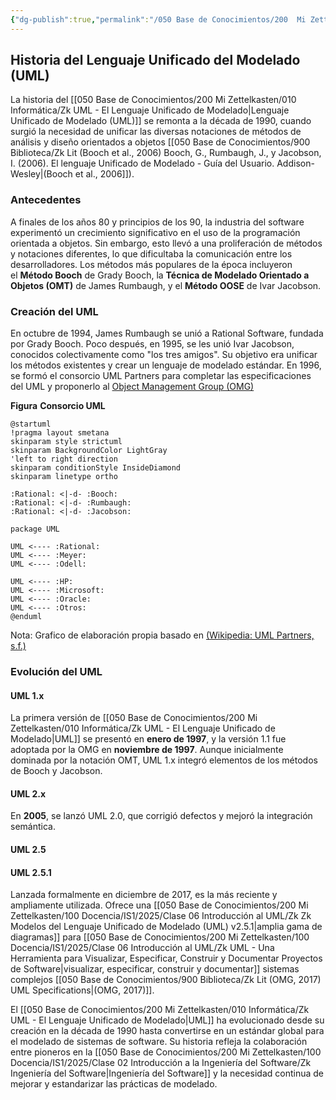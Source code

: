```yaml
---
{"dg-publish":true,"permalink":"/050 Base de Conocimientos/200  Mi Zettelkasten/100 Docencia/IS1/2025/Clase 06 Introducción al UML/Zk Historia del Lenguaje Unificado del Modelado (UML)/","tags":["digitalGarden"]}
---
```


## Historia del Lenguaje Unificado del Modelado (UML)

La historia del [[050 Base de Conocimientos/200  Mi Zettelkasten/010 Informática/Zk UML - El Lenguaje Unificado de Modelado\|Lenguaje Unificado de Modelado (UML)]] se remonta a la década de 1990, cuando surgió la necesidad de unificar las diversas notaciones de métodos de análisis y diseño orientados a objetos [[050 Base de Conocimientos/900 Biblioteca/Zk Lit (Booch et al., 2006) Booch, G., Rumbaugh, J., y Jacobson, I. (2006). El lenguaje Unificado de Modelado - Guía del Usuario. Addison-Wesley\|(Booch et al., 2006]]).

### Antecedentes

A finales de los años 80 y principios de los 90, la industria del software experimentó un crecimiento significativo en el uso de la programación orientada a objetos. Sin embargo, esto llevó a una proliferación de métodos y notaciones diferentes, lo que dificultaba la comunicación entre los desarrolladores. Los métodos más populares de la época incluyeron el **Método Booch** de Grady Booch, la **Técnica de Modelado Orientado a Objetos (OMT)** de James Rumbaugh, y el **Método OOSE** de Ivar Jacobson.

### Creación del UML

En octubre de 1994, James Rumbaugh se unió a Rational Software, fundada por Grady Booch. Poco después, en 1995, se les unió Ivar Jacobson, conocidos colectivamente como "los tres amigos". Su objetivo era unificar los métodos existentes y crear un lenguaje de modelado estándar. En 1996, se formó el consorcio UML Partners para completar las especificaciones del UML y proponerlo al [Object Management Group (OMG)](https://www.omg.org)

**Figura**
__Consorcio UML__
```plantuml
@startuml
!pragma layout smetana
skinparam style strictuml
skinparam BackgroundColor LightGray
'left to right direction
skinparam conditionStyle InsideDiamond
skinparam linetype ortho

:Rational: <|-d- :Booch:
:Rational: <|-d- :Rumbaugh:
:Rational: <|-d- :Jacobson:

package UML

UML <---- :Rational:
UML <---- :Meyer:
UML <---- :Odell:

UML <---- :HP:
UML <---- :Microsoft:
UML <---- :Oracle:
UML <---- :Otros:
@enduml
```
Nota: Grafico de elaboración propia basado en [(Wikipedia: UML Partners, s.f.)](https://en.wikipedia.org/wiki/UML_Partners)

### Evolución del UML

#### UML 1.x
La primera versión de [[050 Base de Conocimientos/200  Mi Zettelkasten/010 Informática/Zk UML - El Lenguaje Unificado de Modelado\|UML]] se presentó en **enero de 1997**, y la versión 1.1 fue adoptada por la OMG en **noviembre de 1997**. Aunque inicialmente dominada por la notación OMT, UML 1.x integró elementos de los métodos de Booch y Jacobson.

#### UML 2.x
En **2005**, se lanzó UML 2.0, que corrigió defectos y mejoró la integración semántica.

#### UML 2.5

#### UML 2.5.1
Lanzada formalmente en diciembre de 2017, es la más reciente y ampliamente utilizada. Ofrece una [[050 Base de Conocimientos/200  Mi Zettelkasten/100 Docencia/IS1/2025/Clase 06 Introducción al UML/Zk Zk Modelos del Lenguaje Unificado de Modelado (UML) v2.5.1\|amplia gama de diagramas]] para [[050 Base de Conocimientos/200  Mi Zettelkasten/100 Docencia/IS1/2025/Clase 06 Introducción al UML/Zk UML - Una Herramienta para Visualizar, Especificar, Construir y Documentar Proyectos de Software\|visualizar, especificar, construir y documentar]] sistemas complejos [[050 Base de Conocimientos/900 Biblioteca/Zk Lit (OMG, 2017) UML Specifications\|(OMG, 2017)]].

El [[050 Base de Conocimientos/200  Mi Zettelkasten/010 Informática/Zk UML - El Lenguaje Unificado de Modelado\|UML]] ha evolucionado desde su creación en la década de 1990 hasta convertirse en un estándar global para el modelado de sistemas de software. Su historia refleja la colaboración entre pioneros en la [[050 Base de Conocimientos/200  Mi Zettelkasten/100 Docencia/IS1/2025/Clase 02 Introducción a la Ingeniería del Software/Zk Ingeniería del Software\|Ingeniería del Software]] y la necesidad continua de mejorar y estandarizar las prácticas de modelado.
